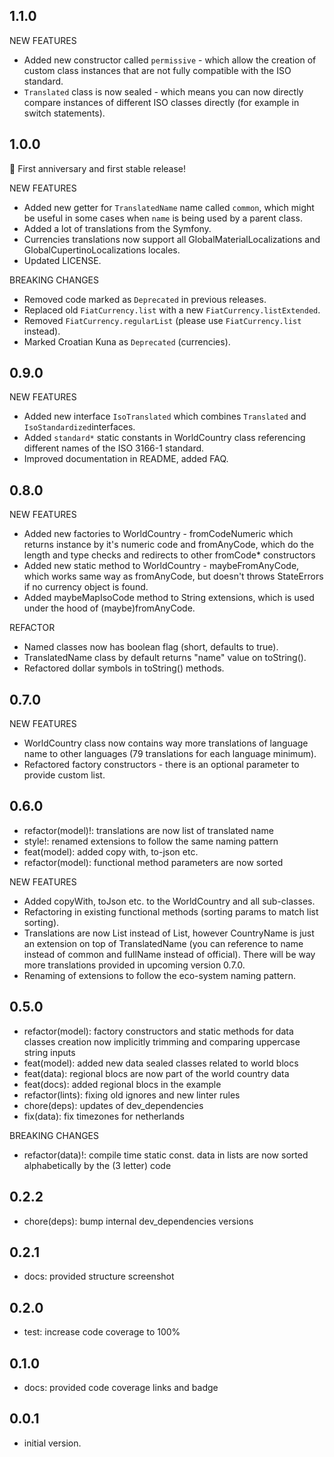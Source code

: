 ## 1.1.0

NEW FEATURES

- Added new constructor called `permissive` - which allow the creation of custom class instances that are not fully compatible with the ISO standard.
- `Translated` class is now sealed - which means you can now directly compare instances of different ISO classes directly (for example in switch statements).

## 1.0.0

🎉 First anniversary and first stable release!

NEW FEATURES

- Added new getter for `TranslatedName` name called `common`, which might be useful in some cases when `name` is being used by a parent class.
- Added a lot of translations from the Symfony.
- Currencies translations now support all GlobalMaterialLocalizations and GlobalCupertinoLocalizations locales.
- Updated LICENSE.

BREAKING CHANGES

- Removed code marked as `Deprecated` in previous releases.
- Replaced old `FiatCurrency.list` with a new `FiatCurrency.listExtended`.
- Removed `FiatCurrency.regularList` (please use `FiatCurrency.list` instead).
- Marked Croatian Kuna as `Deprecated` (currencies).

## 0.9.0

NEW FEATURES

- Added new interface `IsoTranslated` which combines `Translated` and `IsoStandardized`interfaces.
- Added `standard*` static constants in WorldCountry class referencing different names of the ISO 3166-1 standard.
- Improved documentation in README, added FAQ.

## 0.8.0

NEW FEATURES

- Added new factories to WorldCountry - fromCodeNumeric which returns instance by it's numeric code and fromAnyCode, which do the length and type checks and redirects to other fromCode\* constructors
- Added new static method to WorldCountry - maybeFromAnyCode, which works same way as fromAnyCode, but doesn't throws StateErrors if no currency object is found.
- Added maybeMapIsoCode method to String extensions, which is used under the hood of (maybe)fromAnyCode.

REFACTOR

- Named classes now has boolean flag (short, defaults to true).
- TranslatedName class by default returns "name" value on toString().
- Refactored dollar symbols in toString() methods.

## 0.7.0

NEW FEATURES

- WorldCountry class now contains way more translations of language name to other languages (79 translations for each language minimum).
- Refactored factory constructors - there is an optional parameter to provide custom list.

## 0.6.0

- refactor(model)!: translations are now list of translated name
- style!: renamed extensions to follow the same naming pattern
- feat(model): added copy with, to-json etc.
- refactor(model): functional method parameters are now sorted

NEW FEATURES

- Added copyWith, toJson etc. to the WorldCountry and all sub-classes.
- Refactoring in existing functional methods (sorting params to match list sorting).
- Translations are now List<TranslatedName> instead of List<CountryName>, however CountryName is just an extension on top of TranslatedName (you can reference to name instead of common and fullName instead of official). There will be way more translations provided in upcoming version 0.7.0.
- Renaming of extensions to follow the eco-system naming pattern.

## 0.5.0

- refactor(model): factory constructors and static methods for data classes creation now implicitly trimming and comparing uppercase string inputs
- feat(model): added new data sealed classes related to world blocs
- feat(data): regional blocs are now part of the world country data
- feat(docs): added regional blocs in the example
- refactor(lints): fixing old ignores and new linter rules
- chore(deps): updates of dev_dependencies
- fix(data): fix timezones for netherlands

BREAKING CHANGES

- refactor(data)!: compile time static const. data in lists are now sorted alphabetically by the (3 letter) code

## 0.2.2

- chore(deps): bump internal dev_dependencies versions

## 0.2.1

- docs: provided structure screenshot

## 0.2.0

- test: increase code coverage to 100%

## 0.1.0

- docs: provided code coverage links and badge

## 0.0.1

- initial version.
